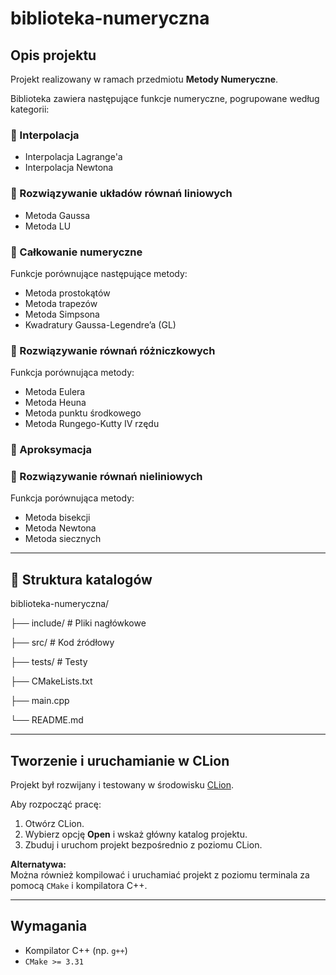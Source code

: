 # biblioteka-numeryczna

## Opis projektu

Projekt realizowany w ramach przedmiotu **Metody Numeryczne**.

Biblioteka zawiera następujące funkcje numeryczne, pogrupowane według kategorii:

### 🔹 Interpolacja
- Interpolacja Lagrange'a  
- Interpolacja Newtona  

### 🔹 Rozwiązywanie układów równań liniowych
- Metoda Gaussa  
- Metoda LU  

### 🔹 Całkowanie numeryczne  
Funkcje porównujące następujące metody:
- Metoda prostokątów  
- Metoda trapezów  
- Metoda Simpsona  
- Kwadratury Gaussa-Legendre’a (GL)  

### 🔹 Rozwiązywanie równań różniczkowych  
Funkcja porównująca metody:
- Metoda Eulera  
- Metoda Heuna  
- Metoda punktu środkowego  
- Metoda Rungego-Kutty IV rzędu  

### 🔹 Aproksymacja

### 🔹 Rozwiązywanie równań nieliniowych  
Funkcja porównująca metody:
- Metoda bisekcji  
- Metoda Newtona  
- Metoda siecznych  

---

## 📁 Struktura katalogów
biblioteka-numeryczna/

├── include/    # Pliki nagłówkowe

├── src/        # Kod źródłowy

├── tests/      # Testy

├── CMakeLists.txt

├── main.cpp

└──  README.md

---

## Tworzenie i uruchamianie w CLion

Projekt był rozwijany i testowany w środowisku [CLion](https://www.jetbrains.com/clion/).

Aby rozpocząć pracę:

1. Otwórz CLion.
2. Wybierz opcję **Open** i wskaż główny katalog projektu.
3. Zbuduj i uruchom projekt bezpośrednio z poziomu CLion.

**Alternatywa:**  
Można również kompilować i uruchamiać projekt z poziomu terminala za pomocą `CMake` i kompilatora C++.

---

## Wymagania

- Kompilator C++ (np. `g++`)  
- `CMake >= 3.31`
